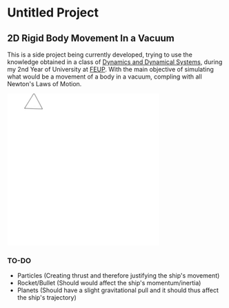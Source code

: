 # Untitled Project
## 2D Rigid Body Movement In a Vacuum

This is a side project being currently developed, trying to use the knowledge obtained in a class of [Dynamics and Dynamical Systems](https://villate.org/dynamics/index.html), during my 2nd Year of University at [FEUP](https://sigarra.up.pt/feup/en/web_page.inicial). With the main objective of simulating what would be a movement of a body in a vacuum, compling with all Newton's Laws of Motion.

![Triangle moving around](https://github.com/ntsayz/alcyone/blob/main/main/resources/untitledgif.gif)

### TO-DO
- Particles (Creating thrust and therefore justifying the ship's movement)
- Rocket/Bullet (Should would affect the ship's momentum/inertia)
- Planets (Should have a slight gravitational pull and it should thus affect the ship's trajectory)


